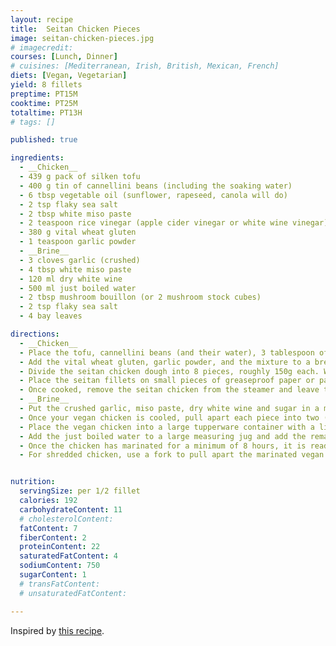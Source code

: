```yaml
---
layout: recipe
title:  Seitan Chicken Pieces
image: seitan-chicken-pieces.jpg
# imagecredit:
courses: [Lunch, Dinner]
# cuisines: [Mediterranean, Irish, British, Mexican, French]
diets: [Vegan, Vegetarian]
yield: 8 fillets
preptime: PT15M
cooktime: PT25M
totaltime: PT13H
# tags: []

published: true

ingredients:
  - __Chicken__
  - 439 g pack of silken tofu
  - 400 g tin of cannellini beans (including the soaking water)
  - 6 tbsp vegetable oil (sunflower, rapeseed, canola will do)
  - 2 tsp flaky sea salt
  - 2 tbsp white miso paste
  - 2 teaspoon rice vinegar (apple cider vinegar or white wine vinegar)
  - 380 g vital wheat gluten
  - 1 teaspoon garlic powder
  - __Brine__
  - 3 cloves garlic (crushed)
  - 4 tbsp white miso paste
  - 120 ml dry white wine
  - 500 ml just boiled water
  - 2 tbsp mushroom bouillon (or 2 mushroom stock cubes)
  - 2 tsp flaky sea salt
  - 4 bay leaves

directions:
  - __Chicken__
  - Place the tofu, cannellini beans (and their water), 3 tablespoon of the vegetable oil, sea salt, miso paste and rice vinegar into the largest cup or jug attachment of a high speed blender. Blend on high speed for a minimum of 1 minute. Remove the cup, shake it well or use a spatula to make sure no chunks are stuck to the side then blend again for another 30 seconds until very smooth and creamy.
  - Add the vital wheat gluten, garlic powder, and the mixture to a bread machine and kneed for about 5-10mins until fully mixed. Near then end add the remaining three tablespoons of vegetable oil and mix.
  - Divide the seitan chicken dough into 8 pieces, roughly 150g each. Working with one at a time, pinch the edges of the piece of seitan and tuck it over and into the centre, making one smooth side and one folded, tucked side. Roughly shape the dough into a fillet. Repeat with the remaining pieces.
  - Place the seitan fillets on small pieces of greaseproof paper or parchment onto the rack in the Foodi and steam at high for 20mins with natural release.
  - Once cooked, remove the seitan chicken from the steamer and leave to cool for at least 20 minutes. While the chicken cools, prepare the marinade.
  - __Brine__
  - Put the crushed garlic, miso paste, dry white wine and sugar in a medium bowl and whisk together until a smooth paste forms. Set aside.
  - Once your vegan chicken is cooled, pull apart each piece into two (don't slice with a knife as the torn, meaty texture helps the chicken to soak up flavour).
  - Place the vegan chicken into a large tupperware container with a lid or a large deep baking tin. Pour over the miso/wine mixture and use your hands to rub the marinade into the vegan chicken.
  - Add the just boiled water to a large measuring jug and add the remaining brine ingredients. Pour over the chicken pieces while the brine is still hot and use a fork to make sure all the chicken is covered in liquid. Cover with reusable wrap or a lid and allow the brine to cool to room temperature on the counter. Once cooled, place in the fridge and leave to marinate for a minimum of 8 hours, ideally 12 if you can.
  - Once the chicken has marinated for a minimum of 8 hours, it is ready to use.
  - For shredded chicken, use a fork to pull apart the marinated vegan chicken into fine shreds. For chunks either pull the vegan chicken apart by hand for a rough texture or slice into pieces with a knife.


nutrition:
  servingSize: per 1/2 fillet
  calories: 192
  carbohydrateContent: 11
  # cholesterolContent: 
  fatContent: 7
  fiberContent: 2
  proteinContent: 22
  saturatedFatContent: 4
  sodiumContent: 750
  sugarContent: 1
  # transFatContent:
  # unsaturatedFatContent:

---
```

Inspired by [this recipe](https://schoolnightvegan.com/home/vegan-chicken/).
